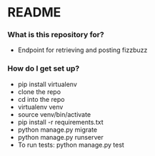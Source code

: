 # README #

### What is this repository for? ###

* Endpoint for retrieving and posting fizzbuzz

### How do I get set up? ###

  * pip install virtualenv 
  * clone the repo
  * cd into the repo
  * virtualenv venv
  * source venv/bin/activate
  * pip install -r requirements.txt
  * python manage.py migrate
  * python manage.py runserver
  * To run tests: python manage.py test

